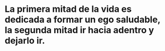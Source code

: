 # La primera mitad de la vida es dedicada a formar un ego saludable, la segunda mitad ir hacia adentro y dejarlo ir.